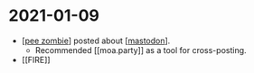 # 2021-01-09

- [[pee zombie]] posted about [[mastodon]].
  - Recommended [[moa.party]] as a tool for cross-posting.
- [[FIRE]]

[//begin]: # "Autogenerated link references for markdown compatibility"
[pee zombie]: ../pee-zombie "Pee Zombie"
[mastodon]: ../mastodon "Mastodon"
[//end]: # "Autogenerated link references"